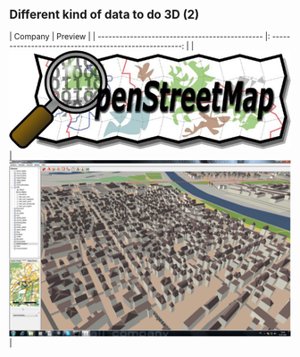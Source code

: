 ## Different kind of data to do 3D (2)

| Company				         |     Preview                                             |
| ---------------------------------------------- |: -----------------------------------------------------: |
| ![OSM_logo](../images/OSM_logo.jpg "OSM_logo") | ![OSM_example](../images/OSM_example.jpg "OSM_example") |

